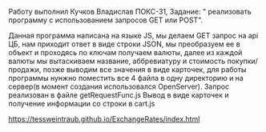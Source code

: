 Работу выполнил Кучков Владислав ПОКС-31, Задание: " реализовать программу с использованием запросов GET или POST".

Данная программа написана на языке JS, мы делаем GET запрос на api ЦБ, нам приходит ответ в виде строки JSON, мы преобразуем ее в объект и проходясь по ключам получаем валюты, далее из каждой валюты мы вытаскиваем название, аббревиатуру и стоимость покупки/продажи, позже выводим все значения в виде карточек, для работы программы нунжно поместить все 4 файла в одну директорию и на сервер(в момент создания использовался OpenServer).
Запрос реализован в файле getRequestFunc.js
Вывод в виде карточек и получение информации со строки в cart.js

https://tessweintraub.github.io/ExchangeRates/index.html
